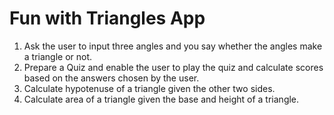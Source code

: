 # Fun with Triangles App

1. Ask the user to input three angles and you say whether the angles make a triangle or not.
2. Prepare a Quiz and enable the user to play the quiz and calculate scores based on the answers chosen by the user.
3. Calculate hypotenuse of a triangle given the other two sides.
4. Calculate area of a triangle given the base and height of a triangle.